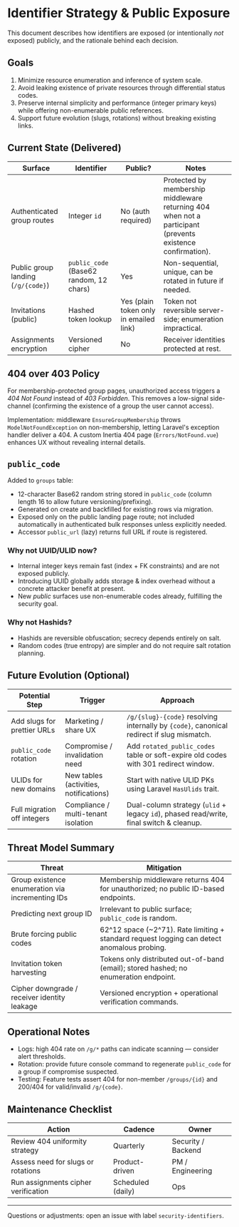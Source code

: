 # Identifier Strategy & Public Exposure

This document describes how identifiers are exposed (or intentionally _not_ exposed) publicly, and the rationale behind each decision.

## Goals

1. Minimize resource enumeration and inference of system scale.
2. Avoid leaking existence of private resources through differential status codes.
3. Preserve internal simplicity and performance (integer primary keys) while offering non-enumerable public references.
4. Support future evolution (slugs, rotations) without breaking existing links.

## Current State (Delivered)

| Surface                            | Identifier                              | Public?                                | Notes                                                                                                      |
| ---------------------------------- | --------------------------------------- | -------------------------------------- | ---------------------------------------------------------------------------------------------------------- |
| Authenticated group routes         | Integer `id`                            | No (auth required)                     | Protected by membership middleware returning 404 when not a participant (prevents existence confirmation). |
| Public group landing (`/g/{code}`) | `public_code` (Base62 random, 12 chars) | Yes                                    | Non-sequential, unique, can be rotated in future if needed.                                                |
| Invitations (public)               | Hashed token lookup                     | Yes (plain token only in emailed link) | Token not reversible server-side; enumeration impractical.                                                 |
| Assignments encryption             | Versioned cipher                        | No                                     | Receiver identities protected at rest.                                                                     |

## 404 over 403 Policy

For membership-protected group pages, unauthorized access triggers a _404 Not Found_ instead of _403 Forbidden_. This removes a low-signal side-channel (confirming the existence of a group the user cannot access).

Implementation: middleware `EnsureGroupMembership` throws `ModelNotFoundException` on non-membership, letting Laravel's exception handler deliver a 404. A custom Inertia 404 page (`Errors/NotFound.vue`) enhances UX without revealing internal details.

## `public_code`

Added to `groups` table:

- 12-character Base62 random string stored in `public_code` (column length 16 to allow future versioning/prefixing).
- Generated on create and backfilled for existing rows via migration.
- Exposed only on the public landing page route; not included automatically in authenticated bulk responses unless explicitly needed.
- Accessor `public_url` (lazy) returns full URL if route is registered.

### Why not UUID/ULID now?

- Internal integer keys remain fast (index + FK constraints) and are not exposed publicly.
- Introducing UUID globally adds storage & index overhead without a concrete attacker benefit at present.
- New _public_ surfaces use non-enumerable codes already, fulfilling the security goal.

### Why not Hashids?

- Hashids are reversible obfuscation; secrecy depends entirely on salt.
- Random codes (true entropy) are simpler and do not require salt rotation planning.

## Future Evolution (Optional)

| Potential Step              | Trigger                                | Approach                                                                                  |
| --------------------------- | -------------------------------------- | ----------------------------------------------------------------------------------------- |
| Add slugs for prettier URLs | Marketing / share UX                   | `/g/{slug}-{code}` resolving internally by `{code}`, canonical redirect if slug mismatch. |
| `public_code` rotation      | Compromise / invalidation need         | Add `rotated_public_codes` table or soft-expire old codes with 301 redirect window.       |
| ULIDs for new domains       | New tables (activities, notifications) | Start with native ULID PKs using Laravel `HasUlids` trait.                                |
| Full migration off integers | Compliance / multi-tenant isolation    | Dual-column strategy (`ulid` + legacy `id`), phased read/write, final switch & cleanup.   |

## Threat Model Summary

| Threat                                           | Mitigation                                                                                  |
| ------------------------------------------------ | ------------------------------------------------------------------------------------------- |
| Group existence enumeration via incrementing IDs | Membership middleware returns 404 for unauthorized; no public ID-based endpoints.           |
| Predicting next group ID                         | Irrelevant to public surface; `public_code` is random.                                      |
| Brute forcing public codes                       | 62^12 space (~2^71). Rate limiting + standard request logging can detect anomalous probing. |
| Invitation token harvesting                      | Tokens only distributed out-of-band (email); stored hashed; no enumeration endpoint.        |
| Cipher downgrade / receiver identity leakage     | Versioned encryption + operational verification commands.                                   |

## Operational Notes

- Logs: high 404 rate on `/g/*` paths can indicate scanning — consider alert thresholds.
- Rotation: provide future console command to regenerate `public_code` for a group if compromise suspected.
- Testing: Feature tests assert 404 for non-member `/groups/{id}` and 200/404 for valid/invalid `/g/{code}`.

## Maintenance Checklist

| Action                              | Cadence           | Owner              |
| ----------------------------------- | ----------------- | ------------------ |
| Review 404 uniformity strategy      | Quarterly         | Security / Backend |
| Assess need for slugs or rotations  | Product-driven    | PM / Engineering   |
| Run assignments cipher verification | Scheduled (daily) | Ops                |

---

Questions or adjustments: open an issue with label `security-identifiers`.

